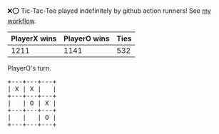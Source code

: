 :x::o: Tic-Tac-Toe played indefinitely by github action runners! See [my workflow](.github/workflows/play.yaml).

|PlayerX wins|PlayerO wins|Ties|
|-|-|-|
|1211|1141|532|

PlayerO's turn.

<pre>
+---+---+---+
| X | X |   |
+---+---+---+
|   | O | X |
+---+---+---+
|   |   | O |
+---+---+---+
</pre>